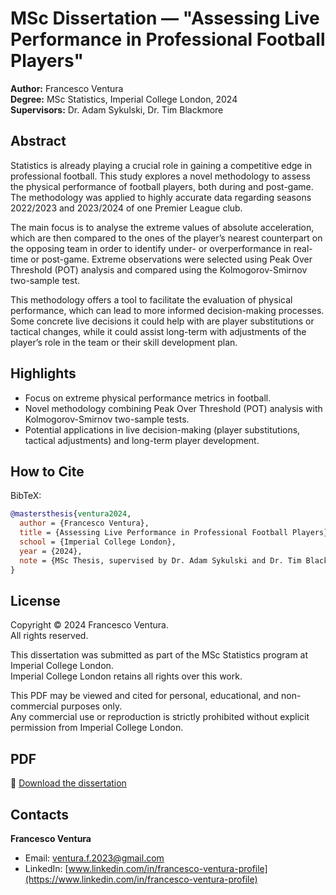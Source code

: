 # MSc Dissertation — "Assessing Live Performance in Professional Football Players"

**Author:** Francesco Ventura  
**Degree:** MSc Statistics, Imperial College London, 2024  
**Supervisors:** Dr. Adam Sykulski, Dr. Tim Blackmore

## Abstract
Statistics is already playing a crucial role in gaining a competitive edge in professional football. This study explores a novel methodology to assess the physical performance of football players, both during and post-game. The methodology was applied to highly accurate data regarding seasons 2022/2023 and 2023/2024 of one Premier League club.  

The main focus is to analyse the extreme values of absolute acceleration, which are then compared to the ones of the player’s nearest counterpart on the opposing team in order to identify under- or overperformance in real-time or post-game. Extreme observations were selected using Peak Over Threshold (POT) analysis and compared using the Kolmogorov-Smirnov two-sample test.  

This methodology offers a tool to facilitate the evaluation of physical performance, which can lead to more informed decision-making processes. Some concrete live decisions it could help with are player substitutions or tactical changes, while it could assist long-term with adjustments of the player’s role in the team or their skill development plan.

## Highlights
- Focus on extreme physical performance metrics in football.  
- Novel methodology combining Peak Over Threshold (POT) analysis with Kolmogorov-Smirnov two-sample tests.  
- Potential applications in live decision-making (player substitutions, tactical adjustments) and long-term player development.  

## How to Cite
BibTeX:
```bibtex
@mastersthesis{ventura2024,
  author = {Francesco Ventura},
  title = {Assessing Live Performance in Professional Football Players},
  school = {Imperial College London},
  year = {2024},
  note = {MSc Thesis, supervised by Dr. Adam Sykulski and Dr. Tim Blackmore}
}
```
## License
Copyright © 2024 Francesco Ventura.  
All rights reserved.  

This dissertation was submitted as part of the MSc Statistics program at Imperial College London.  
Imperial College London retains all rights over this work.  

This PDF may be viewed and cited for personal, educational, and non-commercial purposes only.  
Any commercial use or reproduction is strictly prohibited without explicit permission from Imperial College London.

## PDF
📄 [Download the dissertation](./assessing_live_performance_in_professional_football_players-2024.pdf)

## Contacts
**Francesco Ventura**  
- Email: ventura.f.2023@gmail.com  
- LinkedIn: [www.linkedin.com/in/francesco-ventura-profile](https://www.linkedin.com/in/francesco-ventura-profile)









